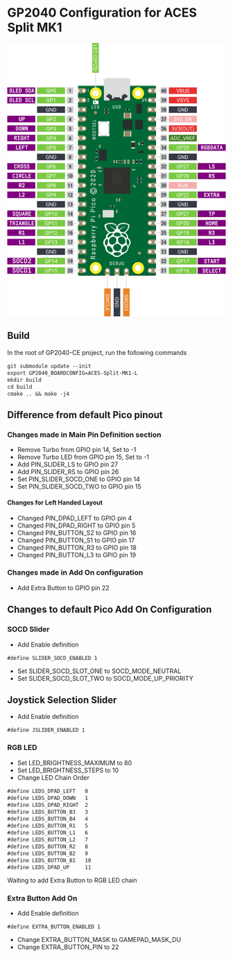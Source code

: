 # GP2040 Configuration for ACES Split MK1

![Pin Mapping](assets/PinMapping.png)

## Build

In the root of GP2040-CE project, run the following commands

```
git submodule update --init
export GP2040_BOARDCONFIG=ACES-Split-MK1-L
mkdir build
cd build
cmake .. && make -j4
```

## Difference from default Pico pinout 

### Changes made in Main Pin Definition section

- Remove Turbo from GPIO pin 14, Set to -1
- Remove Turbo LED from GPIO pin 15, Set to -1
- Add PIN_SLIDER_LS to GPIO pin 27
- Add PIN_SLIDER_RS to GPIO pin 26
- Set PIN_SLIDER_SOCD_ONE to GPIO pin 14
- Set PIN_SLIDER_SOCD_TWO to GPIO pin 15

#### Changes for Left Handed Layout

- Changed PIN_DPAD_LEFT to GPIO pin 4
- Changed PIN_DPAD_RIGHT to GPIO pin 5
- Changed PIN_BUTTON_S2 to GPIO pin 16
- Changed PIN_BUTTON_S1 to GPIO pin 17
- Changed PIN_BUTTON_R3 to GPIO pin 18
- Changed PIN_BUTTON_L3 to GPIO pin 19

### Changes made in Add On configuration

- Add Extra Button to GPIO pin 22

## Changes to default Pico Add On Configuration

### SOCD Slider

- Add Enable definition

```
#define SLIDER_SOCD_ENABLED 1
```

- Set SLIDER_SOCD_SLOT_ONE to SOCD_MODE_NEUTRAL
- Set SLIDER_SOCD_SLOT_TWO to SOCD_MODE_UP_PRIORITY
  
## Joystick Selection Slider

- Add Enable definition

```
#define JSLIDER_ENABLED 1
```

### RGB LED
- Set LED_BRIGHTNESS_MAXIMUM to 80
- Set LED_BRIGHTNESS_STEPS to 10
- Change LED Chain Order

```
#define LEDS_DPAD_LEFT   0
#define LEDS_DPAD_DOWN   1
#define LEDS_DPAD_RIGHT  2
#define LEDS_BUTTON_B3   3
#define LEDS_BUTTON_B4   4
#define LEDS_BUTTON_R1   5
#define LEDS_BUTTON_L1   6
#define LEDS_BUTTON_L2   7
#define LEDS_BUTTON_R2   8
#define LEDS_BUTTON_B2   9
#define LEDS_BUTTON_B1   10
#define LEDS_DPAD_UP     11
```

Waiting to add Extra Button to RGB LED chain

### Extra Button Add On
- Add Enable definition

```
#define EXTRA_BUTTON_ENABLED 1
```

- Change EXTRA_BUTTON_MASK to GAMEPAD_MASK_DU
- Change EXTRA_BUTTON_PIN to 22